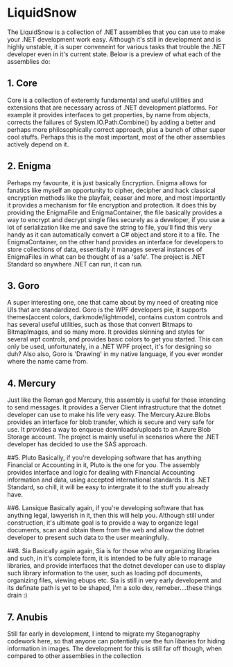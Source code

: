 # LiquidSnow
The LiquidSnow is a collection of .NET assemblies that you can use to make your .NET development work easy. Although it's still in development and is highly unstable, it is super conveneint for various tasks that trouble the .NET developer even in it's current state. Below is a preview of what each of the assemblies do:

## 1. Core
Core is a collection of exteremly fundamental and useful utilities and extensions that are necessary across of .NET development platforms. For example it provides interfaces to get properties, by name from objects, corrects the failures of System.IO.Path.Combine() by adding a better and perhaps more philosophically correct approach, plus a bunch of other super cool stuffs. Perhaps this is the most important, most of the other assemblies actively depend on it.

## 2. Enigma
Perhaps my favourite, it is just basically Encryption. Enigma allows for fanatics like myself an opportunity to cipher, decipher and hack classical encryption methods like the playfair, ceaser and more, and most importantly it provides a mechanism for file encryption and protection. It does this by providing the EnigmaFile and EnigmaContainer, the file basically provides a way to encrypt and decrypt single files securely as a developer, if you use a lot of serialization like me and save the string to file, you'll find this very handy as it can automatically convert a C# object and store it to a file. The EnigmaContainer, on the other hand provides an interface for developers to store collections of data, essentially it manages several instances of EnigmaFiles in what can be thought of as a 'safe'. The project is .NET Standard so anywhere .NET can run, it can run.

## 3. Goro
A super interesting one, one that came about by my need of creating nice UIs that are standardized. Goro is the WPF developers pie, it supports themes(accent colors, darkmode/lightmode), contains custom controls and has several useful utilities, such as those that convert Bitmaps to BitmapImages, and so many more. It provides skinning and styles for several wpf controls, and provides basic colors to get you started. This can only be used, unfortunately, in a .NET WPF project, it's for designing so duh? Also also, Goro is 'Drawing' in my native language, if you ever wonder where the name came from.

## 4. Mercury
Just like the Roman god Mercury, this assembly is useful for those intending to send messages. It provides a Server Client infrastructure that the dotnet developer can use to make his life very easy. The Mercury.Azure.Blobs provides an interface for blob transfer, which is secure and very safe for use. It provides a way to enqueue downloads/uploads to an Azure Blob Storage account. The project is mainly useful in scenarios where the .NET developer has decided to use the SAS approach.

##5. Pluto
Basically, if you're developing software that has anything Financial or Accounting in it, Pluto is the one for you. The assembly provides interface and logic for dealing with Financial Accounting information and data, using accepted international standards. It is .NET Standard, so chill, it will be easy to intergrate it to the stuff you already have.

##6. Lansique
Basically again, if you're developing software that has anything legal, lawyerish in it, then this will help you. Although still under construction, it's ultimate goal is to provide a way to organize legal documents, scan and obtain them from the web and allow the dotnet developer to present such data to the user meaningfully.

##8. Sia
Basically again again, Sia is for those who are organizing libraries and such, in it's complete form, it is intended to be fully able to manage libraries, and provide interfaces that the dotnet developer can use to display such library information to the user, such as loading pdf documents, organizing files, viewing ebups etc. Sia is still in very early developemt and its definate path is yet to be shaped, I'm a solo dev, remeber....these things drain :)

## 7. Anubis
Still far early in development, I intend to migrate my Steganography codework here, so that anyone can potentially use the fun libaries for hiding information in images. The development for this is still far off though, when compared to other assemblies in the collection

